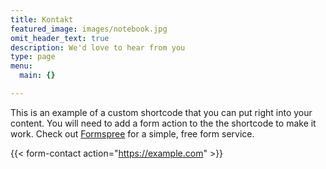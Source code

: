 ```yaml
---
title: Kontakt
featured_image: images/notebook.jpg
omit_header_text: true
description: We'd love to hear from you
type: page
menu:
  main: {}

---
```

This is an example of a custom shortcode that you can put right into your content. You will need to add a form action to the the shortcode to make it work. Check out [Formspree](https://formspree.io/) for a simple, free form service. 

{{< form-contact action="https://example.com"  >}}